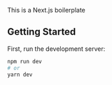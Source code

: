 This is a Next.js boilerplate

## Getting Started

First, run the development server:

```bash
npm run dev
# or
yarn dev
```
